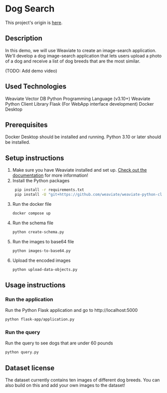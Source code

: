 # Dog Search 

This project's origin is [here](https://github.com/weaviate/weaviate-examples/tree/main/nearest-neighbor-dog-search).

## Description
In this demo, we will use Weaviate to create an image-search application. We'll develop a dog image-search application that lets users upload a photo of a dog and receive a list of dog breeds that are the most similar.

(TODO: Add demo video)

## Used Technologies
Weaviate Vector DB
Python Programming Language (v3.10+)
Weaviate Python Client Library
Flask (For WebApp interface development)
Docker Desktop

## Prerequisites
Docker Desktop should be installed and running.
Python 3.10 or later should be installed.

## Setup instructions
1. Make sure you have Weaviate installed and set up. [Check out the documentation](https://weaviate.io/developers/weaviate/current/installation/index.html) for more information!
2. Install the Python packages
   ```bash
    pip install -r requirements.txt
    pip install -U "git+https://github.com/weaviate/weaviate-python-client.git@v3.99.0a3#egg=weaviate-client[GRPC]"
    ```
3. Run the docker file 
    ```bash
    docker compose up
    ```
4. Run the schema file
    ```bash
    python create-schema.py
    ```
5. Run the images to base64 file 
    ```bash
    python images-to-base64.py
    ```
6. Upload the encoded images 
    ```bash
    python upload-data-objects.py
    ```
## Usage instructions
### Run the application
Run the Python Flask application and go to http://localhost:5000
```bash
python flask-app/application.py 
```

### Run the query 
Run the query to see dogs that are under 60 pounds
```bash
python query.py
```

## Dataset license
The dataset currently contains ten images of different dog breeds. You can also build on this and add your own images to the dataset!
